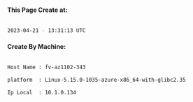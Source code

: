 
   
#### This Page Create at:

```bash

2023-04-21 - 13:31:13 UTC

```

#### Create By Machine:

```bash

Host Name : fv-az1102-343

platform  : Linux-5.15.0-1035-azure-x86_64-with-glibc2.35

Ip Local  : 10.1.0.134

```

